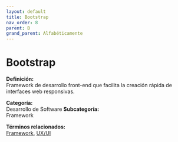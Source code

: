 ```yaml
---
layout: default
title: Bootstrap
nav_order: 8
parent: B
grand_parent: Alfabéticamente
---
```


# Bootstrap

**Definición:**  
Framework de desarrollo front-end que facilita la creación rápida de interfaces web responsivas.

**Categoría:**  
Desarrollo de Software 
**Subcategoría:**  
Framework

**Términos relacionados:**  
[Framework](https://maleniski.github.io/diccionario-angl-tec-mx/docs/alfabeticamente/F/framework.html), [UX/UI](https://maleniski.github.io/diccionario-angl-tec-mx/docs/alfabeticamente/U/uxui.html)
